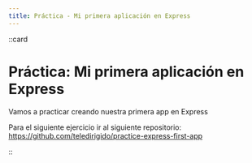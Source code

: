 ```yaml
---
title: Práctica - Mi primera aplicación en Express
---
```


::card
# Práctica: Mi primera aplicación en Express
Vamos a practicar creando nuestra primera app en Express

Para el siguiente ejercicio ir al siguiente repositorio:  
https://github.com/teledirigido/practice-express-first-app

::